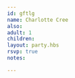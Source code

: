 ```yaml
---
id: gftlg
name: Charlotte Cree
also:
adult: 1
children:
layout: party.hbs
rsvp: true
notes:

---
```

